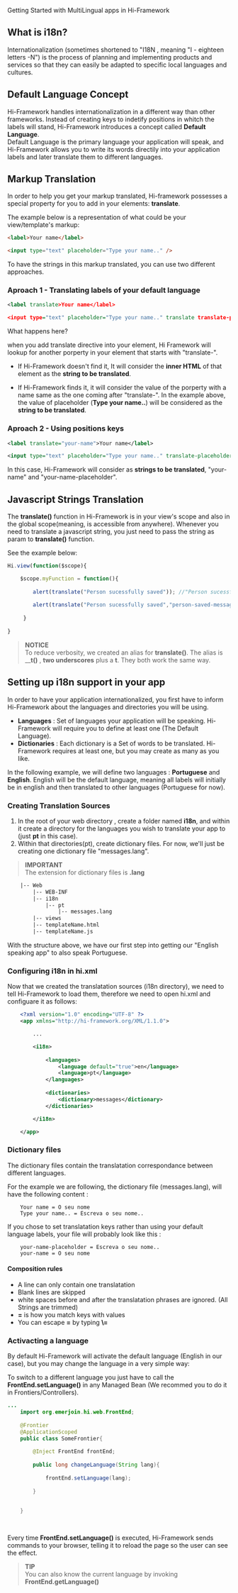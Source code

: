 <!--Topic description-->
<description>Getting Started with MultiLingual apps in Hi-Framework</description>

## What is i18n?

Internationalization (sometimes shortened to "I18N , meaning "I - eighteen letters -N") is the process of planning and implementing products and services so that they can easily be adapted to specific local languages and cultures.

## Default Language Concept

Hi-Framework handles internationalization in a different way than other frameworks. Instead of creating keys to indetify positions in whitch the labels will stand, Hi-Framework introduces a concept called __Default Language__. 
<br/> Default Language is the primary language your application will speak, and Hi-Framework allows you to write its words directily into your application labels and later translate them to different languages.  




## Markup Translation

In order to help you get your markup translated, Hi-framework possesses a special property for you to add in your elements: __translate__.

The example below is a representation of what could be your view/template's markup:

```html
<label>Your name</label>

<input type="text" placeholder="Type your name.." />
```

To have the strings in this markup translated, you can use two different approaches.

### Aproach 1 - Translating labels of your default language

```xml
<label translate>Your name</label>

<input type="text" placeholder="Type your name.." translate translate-placeholder />

```

What happens here?

when you add translate directive into your element, Hi Framework will lookup for another porperty in your element that starts with "translate-".

- If Hi-Framework doesn't find it, It will consider the __inner HTML__ of that element as the __string to be translated__.

- If Hi-Framework finds it, it will consider the value of the porperty with a name same as the one coming after "translate-". In the example above, the value of placeholder (__Type your name..__) will be considered as the __string to be translated__.



### Aproach 2 - Using positions keys

```xml
<label translate="your-name">Your name</label>

<input type="text" placeholder="Type your name.." translate-placeholder="your-name-placeholder" translate />
```

In this case, Hi-Framework will consider as __strings to be translated__, "your-name" and "your-name-placeholder". 





## Javascript Strings Translation

The __translate()__ function in Hi-Framework is in your view's scope and also in the global scope(meaning, is accessible from anywhere). Whenever you need to translate a javascript string, you just need to pass the string as param to __translate()__ function.


See the example below:

```javascript
Hi.view(function($scope){

    $scope.myFunction = function(){
	
		alert(translate("Person sucessfully saved")); //"Person sucessfully saved" is the string to be translated
       
		alert(translate("Person sucessfully saved","person-saved-message")); //"person-saved-message" is the string to be translated
     
	 }  
	 
}
```

> **NOTICE**<br> To reduce verbosity, we created an alias for __translate()__. The alias is  ____t()__ ,  __two underscores__ plus a __t__. They both work the same way.



## Setting up i18n support in your app

In order to have your application internationalized, you first have to inform Hi-Framework about the languages and directories you will be using.

- __Languages__ : Set of languages your application will be speaking. Hi-Framework will require you to define at least one (The Default Language).
- __Dictionaries__ : Each dictionary is a Set of words to be translated. Hi-Framework requires at least one, but you may create as many as you like.

In the following example, we will define two languages : __Portuguese__ and __English__. English will be the default language, meaning all labels will initially be in english and then translated to other languages (Portuguese for now).

### Creating Translation Sources
1. In the root of your web directory , create a folder named **i18n**, and within it create a directory for the languages you wish to translate your app to (just __pt__ in this case). 
2. Within that directories(pt), create dictionary files. For now, we'll just be creating one dictionary file "messages.lang". 

> **IMPORTANT**<br> The extension for dictionary files is __.lang__


```xml
	|-- Web
        |-- WEB-INF
        |-- i18n  
            |-- pt
                |-- messages.lang
        |-- views
        |-- templateName.html
        |-- templateName.js
```

With the structure above, we have our first step into getting our "English speaking app" to also speak Portuguese.

### Configuring i18n in hi.xml
Now that we created the translatation sources (i18n directory), we need to tell Hi-Framework to load them, therefore we need to open hi.xml and configuare it as follows:

```xml
	<?xml version="1.0" encoding="UTF-8" ?>
	<app xmlns="http://hi-framework.org/XML/1.1.0">

		...

		<i18n>
		
			<languages>
				<language default="true">en</language>
				<language>pt</language>
			</languages>
			
			<dictionaries> 
				<dictionary>messages</dictionary>
			</dictionaries>

		</i18n>

	</app>
```



### Dictionary files

The dictionary files contain the translatation correspondance between different languages.

For the example we are following, the dictionary file (messages.lang), will have the following content :

```proprieties
	Your name = O seu nome
	Type your name.. = Escreva o seu nome..
```

If you chose to set translatation keys rather than using your default language labels, your file will probably look like this :

```proprieties
	your-name-placeholder = Escreva o seu nome..
	your-name = O seu nome
```


#### Composition rules

- A line can only contain one translatation
- Blank lines are skipped
- white spaces before and after the translatation phrases are ignored. (All Strings are trimmed) 
- __=__ is how you match keys with values
- You can escape __=__ by typing __\\=__ 


### Activacting a language

By default Hi-Framework will activate the default language (English in our case), but you may change the language in a very simple way: 

To switch to a different language you just have to call the __FrontEnd.setLanguage()__ in any Managed Bean (We recommed you to do it in Frontiers/Controllers).

```java
...
    import org.emerjoin.hi.web.FrontEnd;
    
    @Frontier
    @ApplicationScoped
    public class SomeFrontier{  
		
        @Inject FrontEnd frontEnd;
		
        public long changeLanguage(String lang){
            
			frontEnd.setLanguage(lang);
        
        }
        
        
    }
	
	
```

Every time __FrontEnd.setLanguage()__ is executed, Hi-Framework sends commands to your browser, telling it to reload the page so the user can see the effect.

> **TIP**<br> You can also know the current language by invoking __FrontEnd.getLanguage()__


